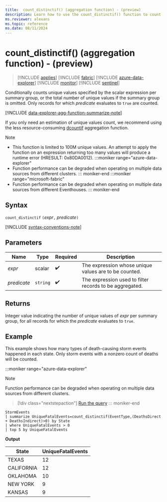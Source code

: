 ```yaml
---
title:  count_distinctif() (aggregation function) - (preview)
description: Learn how to use the count_distinctif() function to count unique values of a scalar expression in records for which the predicate evaluates to true.
ms.reviewer: alexans
ms.topic: reference
ms.date: 08/11/2024
---
```

# count_distinctif() (aggregation function) - (preview)

> [!INCLUDE [applies](../includes/applies-to-version/applies.md)] [!INCLUDE [fabric](../includes/applies-to-version/fabric.md)] [!INCLUDE [azure-data-explorer](../includes/applies-to-version/azure-data-explorer.md)] [!INCLUDE [monitor](../includes/applies-to-version/monitor.md)] [!INCLUDE [sentinel](../includes/applies-to-version/sentinel.md)]

Conditionally counts unique values specified by the scalar expression per summary group, or the total number of unique values if the summary group is omitted. Only records for which *predicate* evaluates to `true` are counted.

[!INCLUDE [data-explorer-agg-function-summarize-note](../includes/agg-function-summarize-note.md)]

If you only need an estimation of unique values count, we recommend using the less resource-consuming [dcountif](dcountif-aggregation-function.md) aggregation function.

> [!NOTE]
>
> * This function is limited to 100M unique values. An attempt to apply the function on an expression returning too many values will produce a runtime error (HRESULT: 0x80DA0012).
:::moniker range="azure-data-explorer"
> * Function performance can be degraded when operating on multiple data sources from different clusters.
::: moniker-end
:::moniker range="microsoft-fabric"
> * Function performance can be degraded when operating on multiple data sources from different Eventhouses.
::: moniker-end

## Syntax

`count_distinctif` `(`*expr*`,` *predicate*`)`

[!INCLUDE [syntax-conventions-note](../includes/syntax-conventions-note.md)]

## Parameters

| Name | Type | Required | Description |
|--|--|--|--|
| *expr*| scalar |  :heavy_check_mark: | The expression whose unique values are to be counted. |
| *predicate* | `string` |  :heavy_check_mark: | The expression used to filter records to be aggregated. |

## Returns

Integer value indicating the number of unique values of *expr* per summary group, for all records for which the *predicate* evaluates to `true`.

## Example

This example shows how many types of death-causing storm events happened in each state. Only storm events with a nonzero count of deaths will be counted.

:::moniker range="azure-data-explorer"
> [!NOTE]
> Function performance can be degraded when operating on multiple data sources from different clusters.

> [!div class="nextstepaction"]
> <a href="https://dataexplorer.azure.com/clusters/help/databases/Samples?query=H4sIAAAAAAAAA22NsQ6CQBAFe79iS4gWNJZQoYk1Wpv1WMMm3h3cvdNA/HgRSi3fzCSvgQ/28BSHuHlTTNZy0Eno4nRIcmTwY7Wl8cnh2mqEOgO9Zws/j73ssloYXaw1iAFtaZ0n1y4gr4qcbiM1YMh88uok/DmgiorZwve0/+Y/wQetTCWoqwAAAA==" target="_blank">Run the query</a>
::: moniker-end

```kusto
StormEvents
| summarize UniqueFatalEvents=count_distinctif(EventType,(DeathsDirect + DeathsIndirect)>0) by State
| where UniqueFatalEvents > 0
| top 5 by UniqueFatalEvents
```

**Output**

| State           | UniqueFatalEvents |
| --------------- | ----------------- |
| TEXAS           | 12                |
| CALIFORNIA      | 12                |
| OKLAHOMA        | 10                |
| NEW YORK        | 9                 |
| KANSAS          | 9                 |
